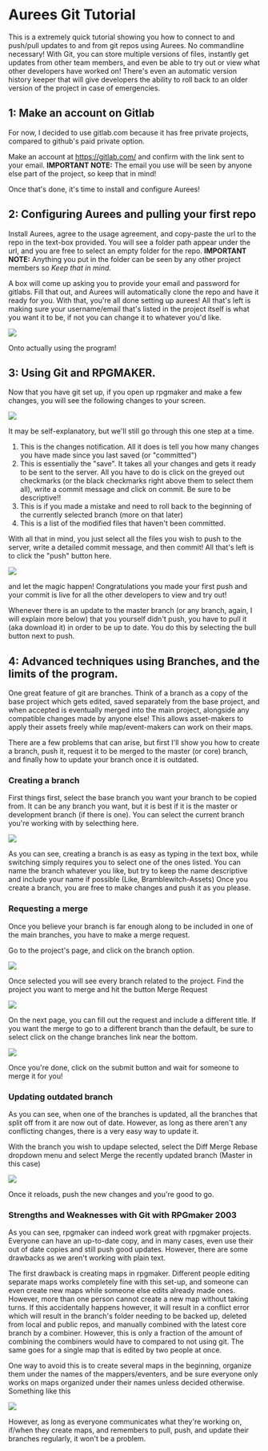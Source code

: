 # Aurees Git Tutorial

This is a extremely quick tutorial showing you how to connect to and push/pull updates to and from git repos using Aurees. No commandline necessary! With Git, you can store multiple versions of files, instantly get updates from other team members, and even be able to try out or view what other developers have worked on! There's even an automatic version history keeper that will give developers the ability to roll back to an older version of the project in case of emergencies.

## 1: Make an account on Gitlab

For now, I decided to use gitlab.com because it has free private projects, compared to github's paid private option.

Make an account at https://gitlab.com/ and confirm with the link sent to your email. **IMPORTANT NOTE:** The email you use will be seen by anyone else part of the project, so keep that in mind!

Once that's done, it's time to install and configure Aurees!

## 2: Configuring Aurees and pulling your first repo

Install Aurees, agree to the usage agreement, and copy-paste the url to the repo in the text-box provided. You will see a folder path appear under the url, and you are free to select an empty folder for the repo. **IMPORTANT NOTE:** Anything you put in the folder can be seen by any other project members so _Keep that in mind._

A box will come up asking you to provide your email and password for gitlabs. Fill that out, and Aurees will automatically clone the repo and have it ready for you. With that, you're all done setting up aurees! All that's left is making sure your username/email that's listed in the project itself is what you want it to be, if not you can change it to whatever you'd like.

![](http://i.imgur.com/QccnPyX.png)

Onto actually using the program!

## 3: Using Git and RPGMAKER.

Now that you have git set up, if you open up rpgmaker and make a few changes, you will see the following changes to your screen.

![](http://i.imgur.com/wYy9kZy.png)

It may be self-explanatory, but we'll still go through this one step at a time.

1. This is the changes notification. All it does is tell you how many changes you have made since you last saved (or "committed")
2. This is essentially the "save". It takes all your changes and gets it ready to be sent to the server. All you have to do is click on the greyed out checkmarks (or the black checkmarks right above them to select them all), write a commit message and click on commit. Be sure to be descriptive!!
3. This is if you made a mistake and need to roll back to the beginning of the currently selected branch (more on that later)
4. This is a list of the modified files that haven't been committed.

With all that in mind, you just select all the files you wish to push to the server, write a detailed commit message, and then commit! All that's left is to click the "push" button here.

![](http://i.imgur.com/lW3vdY1.png)

and let the magic happen! Congratulations you made your first push and your commit is live for all the other developers to view and try out!

Whenever there is an update to the master branch (or any branch, again, I will explain more below) that you yourself didn't push, you have to pull it (aka download it) in order to be up to date. You do this by selecting the bull button next to push.


## 4: Advanced techniques using Branches, and the limits of the program.

One great feature of git are branches. Think of a branch as a copy of the base project which gets edited, saved separately from the base project, and when accepted is eventually merged into the main project, alongside any compatible changes made by anyone else! This allows asset-makers to apply their assets freely while map/event-makers can work on their maps.

There are a few problems that can arise, but first I'll show you how to create a branch, push it, request it to be merged to the master (or core) branch, and finally how to update your branch once it is outdated.

### Creating a branch

First things first, select the base branch you want your branch to be copied from. It can be any branch you want, but it is best if it is the master or development branch (if there is one). You can select the current branch you're working with by selecthing here.

![](http://i.imgur.com/npu3gPo.png)

As you can see, creating a branch is as easy as typing in the text box, while switching simply requires you to select one of the ones listed. You can name the branch whatever you like, but try to keep the name descriptive and include your name if possible (Like, Bramblewitch-Assets) Once you create a branch, you are free to make changes and push it as you please.

### Requesting a merge

Once you believe your branch is far enough along to be included in one of the main branches, you have to make a merge request.

Go to the project's page, and click on the branch option.

![](http://i.imgur.com/ddjx9u7.png)

Once selected you will see every branch related to the project. Find the project you want to merge and hit the button Merge Request

![](http://i.imgur.com/3Q19qq7.png)

On the next page, you can fill out the request and include a different title. If you want the merge to go to a different branch than the default, be sure to select click on the change branches link near the bottom.

![](http://i.imgur.com/23Z9hON.png)

Once you're done, click on the submit button and wait for someone to merge it for you!

### Updating outdated branch

As you can see, when one of the branches is updated, all the branches that split off from it are now out of date. However, as long as there aren't any conflicting changes, there is a very easy way to update it.

With the branch you wish to updape selected, select the Diff Merge Rebase dropdown menu and select Merge the recently updated branch (Master in this case)

![](http://i.imgur.com/RUzdY2U.png)

Once it reloads, push the new changes and you're good to go.

### Strengths and Weaknesses with Git with RPGmaker 2003

As you can see, rpgmaker can indeed work great with rpgmaker projects. Everyone can have an up-to-date copy, and in many cases, even use their out of date copies and still push good updates. However, there are some drawbacks as we aren't working with plain text.

The first drawback is creating maps in rpgmaker. Different people editing separate maps works completely fine with this set-up, and someone can even create new maps while someone else edits already made ones. However, more than one person cannot create a new map without taking turns. If this accidentally happens however, it will result in a conflict error which will result in the branch's folder needing to be backed up, deleted from local and public repos, and manually combined with the latest core branch by a combiner. However, this is only a fraction of the amount of combining the combiners would have to compared to not using git. The same goes for a single map that is edited by two people at once.

One way to avoid this is to create several maps in the beginning, organize them under the names of the mappers/eventers, and be sure everyone only works on maps organized under their names unless decided otherwise. Something like this

![](http://i.imgur.com/WywvYoD.png)

However, as long as everyone communicates what they're working on, if/when they create maps, and remembers to pull, push, and update their branches regularly, it won't be a problem.
